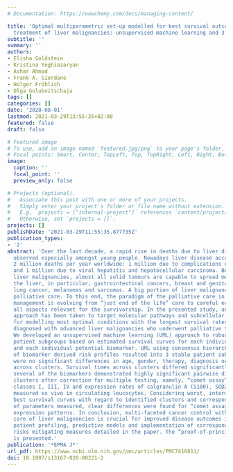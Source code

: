 ```yaml
---
# Documentation: https://wowchemy.com/docs/managing-content/

title: 'Optimal multiparametric set-up modelled for best survival outcomes in palliative
  treatment of liver malignancies: unsupervised machine learning and 3 PM recommendations'
subtitle: ''
summary: ''
authors:
- Elisha Goldstein
- Kristina Yeghiazaryan
- Ashar Ahmad
- Frank A. Giordano
- Holger Fröhlich
- Olga Golubnitschaja
tags: []
categories: []
date: '2020-08-01'
lastmod: 2021-03-29T13:55:35+02:00
featured: false
draft: false

# Featured image
# To use, add an image named `featured.jpg/png` to your page's folder.
# Focal points: Smart, Center, TopLeft, Top, TopRight, Left, Right, BottomLeft, Bottom, BottomRight.
image:
  caption: ''
  focal_point: ''
  preview_only: false

# Projects (optional).
#   Associate this post with one or more of your projects.
#   Simply enter your project's folder or file name without extension.
#   E.g. `projects = ["internal-project"]` references `content/project/deep-learning/index.md`.
#   Otherwise, set `projects = []`.
projects: []
publishDate: '2021-03-29T11:55:35.877735Z'
publication_types:
- '2'
abstract: 'Over the last decade, a rapid rise in deaths due to liver disease has been
  observed especially amongst young people. Nowadays liver disease accounts for approximately
  2 million deaths per year worldwide: 1 million due to complications of cirrhosis
  and 1 million due to viral hepatitis and hepatocellular carcinoma. Besides primary
  liver malignancies, almost all solid tumours are capable to spread metastases to
  the liver, in particular, gastrointestinal cancers, breast and genitourinary cancers,
  lung cancer, melanomas and sarcomas. A big portion of liver malignancies undergo
  palliative care. To this end, the paradigm of the palliative care in the liver cancer
  management is evolving from “just end of the life” care to careful evaluation of
  all aspects relevant for the survivorship. In the presented study, an evidence-based
  approach has been taken to target molecular pathways and subcellular components
  for modelling most optimal conditions with the longest survival rates for patients
  diagnosed with advanced liver malignancies who underwent palliative treatments.
  We developed an unsupervised machine learning (UML) approach to robustly identify
  patient subgroups based on estimated survival curves for each individual patient
  and each individual potential biomarker. UML using consensus hierarchical clustering
  of biomarker derived risk profiles resulted into 3 stable patient subgroups. There
  were no significant differences in age, gender, therapy, diagnosis or comorbidities
  across clusters. Survival times across clusters differed significantly. Furthermore,
  several of the biomarkers demonstrated highly significant pairwise differences between
  clusters after correction for multiple testing, namely, “comet assay” patterns of
  classes I, III, IV and expression rates of calgranulin A (S100), SOD2 and profilin—all
  measured ex vivo in circulating leucocytes. Considering worst, intermediate and
  best survival curves with regard to identified clusters and corresponding patterns
  of parameters measured, clear differences were found for “comet assay” and S100
  expression patterns. In conclusion, multi-faceted cancer control within the palliative
  care of liver malignancies is crucial for improved disease outcomes including individualised
  patient profiling, predictive models and implementation of corresponding cost-effective
  risks mitigating measures detailed in the paper. The “proof-of-principle” model
  is presented.'
publication: '*EPMA J*'
url_pdf: https://www.ncbi.nlm.nih.gov/pmc/articles/PMC7416811/
doi: 10.1007/s13167-020-00221-2
---
```

